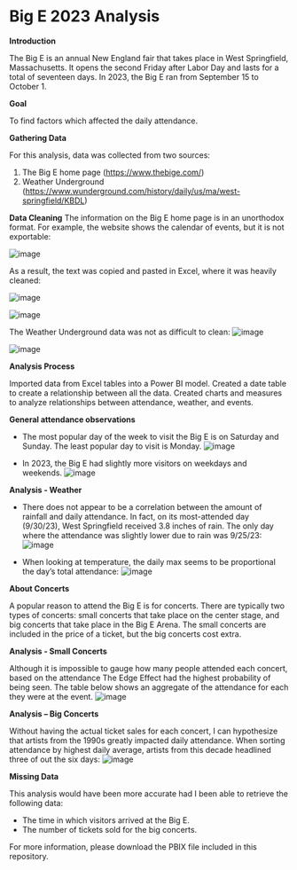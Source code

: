 # Big E 2023 Analysis


**Introduction**

The Big E is an annual New England fair that takes place in West Springfield, Massachusetts. It opens the second Friday after Labor Day and lasts for a total of seventeen days. In 2023, the Big E ran from September 15 to October 1.

**Goal**

To find factors which affected the daily attendance.

**Gathering Data**

For this analysis, data was collected from two sources:
1.	The Big E home page (https://www.thebige.com/)
2.	Weather Underground (https://www.wunderground.com/history/daily/us/ma/west-springfield/KBDL)

**Data Cleaning**
The information on the Big E home page is in an unorthodox format. For example, the website shows the calendar of events, but it is not exportable:

![image](https://github.com/dgiglio84/BigE-2023-Analysis/assets/120340086/0cfee6c9-1d7d-4c7b-90d7-686c0f0220a4)

As a result, the text was copied and pasted in Excel, where it was heavily cleaned:

![image](https://github.com/dgiglio84/BigE-2023-Analysis/assets/120340086/e33ad202-d2d7-4475-8453-9bfa248b4f37)

![image](https://github.com/dgiglio84/BigE-2023-Analysis/assets/120340086/2a235968-2c30-4194-a9f3-1e9ffcc3fa1f)

The Weather Underground data was not as difficult to clean:
![image](https://github.com/dgiglio84/BigE-2023-Analysis/assets/120340086/86711120-6080-4486-8789-a4302af7c6c1)

![image](https://github.com/dgiglio84/BigE-2023-Analysis/assets/120340086/5f48a3f1-c4aa-4825-a5b0-a854f0ca27d2)

**Analysis Process**

Imported data from Excel tables into a Power BI model. Created a date table to create a relationship between all the data. Created charts and measures to analyze relationships between attendance, weather, and events.

**General attendance observations**

-	The most popular day of the week to visit the Big E is on Saturday and Sunday. The least popular day to visit is Monday.
![image](https://github.com/dgiglio84/BigE-2023-Analysis/assets/120340086/8486ec92-196d-45d4-a54a-40c283129d52)

-	In 2023, the Big E had slightly more visitors on weekdays and weekends.
![image](https://github.com/dgiglio84/BigE-2023-Analysis/assets/120340086/e8846527-abfb-4c90-aa1c-5c7c1dffb174)

**Analysis - Weather**

-	There does not appear to be a correlation between the amount of rainfall and daily attendance. In fact, on its most-attended day (9/30/23), West Springfield received 3.8 inches of rain. The only day where the attendance was slightly lower due to rain was 9/25/23:
![image](https://github.com/dgiglio84/BigE-2023-Analysis/assets/120340086/653765cf-ea8a-4a28-98ab-65337d06d75e)

 -	When looking at temperature, the daily max seems to be proportional the day’s total attendance:
![image](https://github.com/dgiglio84/BigE-2023-Analysis/assets/120340086/f1e2f6e9-b1e0-4b88-8d3d-bfccb347a897)

**About Concerts**

A popular reason to attend the Big E is for concerts. There are typically two types of concerts: small concerts that take place on the center stage, and big concerts that take place in the Big E Arena. The small concerts are included in the price of a ticket, but the big concerts cost extra.

**Analysis - Small Concerts**

Although it is impossible to gauge how many people attended each concert, based on the attendance The Edge Effect had the highest probability of being seen. The table below shows an aggregate of the attendance for each they were at the event.
![image](https://github.com/dgiglio84/BigE-2023-Analysis/assets/120340086/ace555e6-f663-403a-a85b-345577e2b1a3)

**Analysis – Big Concerts**

Without having the actual ticket sales for each concert, I can hypothesize that artists from the 1990s greatly impacted daily attendance. When sorting attendance by highest daily average, artists from this decade headlined three of out the six days:
![image](https://github.com/dgiglio84/BigE-2023-Analysis/assets/120340086/e60511b6-d6b3-4fdb-aa22-3d55cd5bde75)

**Missing Data**

This analysis would have been more accurate had I been able to retrieve the following data:
-	The time in which visitors arrived at the Big E.
-	The number of tickets sold for the big concerts.

For more information, please download the PBIX file included in this repository.





